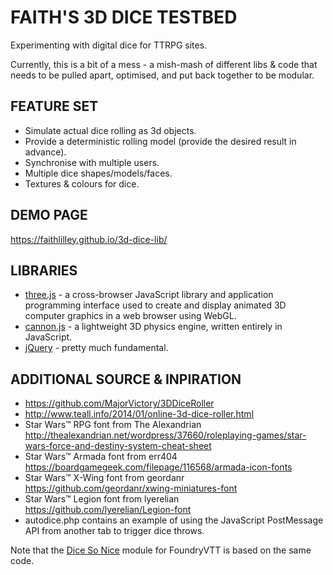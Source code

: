 # FAITH'S 3D DICE TESTBED

Experimenting with digital dice for TTRPG sites.

Currently, this is a bit of a mess - a mish-mash of different libs & code that needs to be pulled apart, optimised, and put back together to be modular.

## FEATURE SET

- Simulate actual dice rolling as 3d objects.
- Provide a deterministic rolling model (provide the desired result in advance).
- Synchronise with multiple users.
- Multiple dice shapes/models/faces.
- Textures & colours for dice.

## DEMO PAGE

https://faithlilley.github.io/3d-dice-lib/

## LIBRARIES

- [three.js](https://threejs.org/) - a cross-browser JavaScript library and application programming interface used to create and display animated 3D computer graphics in a web browser using WebGL.
- [cannon.js](https://github.com/schteppe/cannon.js) - a lightweight 3D physics engine, written entirely in JavaScript.
- [jQuery](https://jquery.com/) - pretty much fundamental.

## ADDITIONAL SOURCE & INPIRATION

- https://github.com/MajorVictory/3DDiceRoller
- http://www.teall.info/2014/01/online-3d-dice-roller.html
- Star Wars™ RPG font from The Alexandrian
http://thealexandrian.net/wordpress/37660/roleplaying-games/star-wars-force-and-destiny-system-cheat-sheet
- Star Wars™ Armada font from err404
https://boardgamegeek.com/filepage/116568/armada-icon-fonts
- Star Wars™ X-Wing font from geordanr
https://github.com/geordanr/xwing-miniatures-font
- Star Wars™ Legion font from lyerelian
https://github.com/lyerelian/Legion-font
- autodice.php contains an example of using the JavaScript PostMessage API from another tab to trigger dice throws.

Note that the [Dice So Nice](https://foundryvtt.com/packages/dice-so-nice/) module for FoundryVTT is based on the same code.